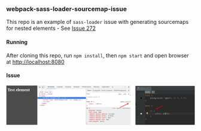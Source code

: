 ### webpack-sass-loader-sourcemap-issue

This repo is an example of `sass-loader` issue with generating sourcemaps for nested elements - See [Issue 272](https://github.com/webpack-contrib/sass-loader/issues/272)

#### Running

After cloning this repo, run `npm install`, then `npm start` and open browser at [http://localhost:8080](http://localhost:8080)

#### Issue

![Issue](./issue.png)